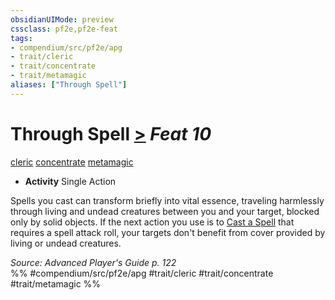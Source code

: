 ```yaml
---
obsidianUIMode: preview
cssclass: pf2e,pf2e-feat
tags:
- compendium/src/pf2e/apg
- trait/cleric
- trait/concentrate
- trait/metamagic
aliases: ["Through Spell"]
---
```

# Through Spell  [>](/rules/core-rulebook/chapter-9-playing-the-game.md#Actions "Single Action") *Feat 10*  
[cleric](/rules/traits/cleric.md)  [concentrate](/rules/traits/concentrate.md)  [metamagic](/rules/traits/metamagic.md)  

- **Activity** Single Action

Spells you cast can transform briefly into vital essence, traveling harmlessly through living and undead creatures between you and your target, blocked only by solid objects. If the next action you use is to [Cast a Spell](/rules/actions/cast-a-spell.md) that requires a spell attack roll, your targets don't benefit from cover provided by living or undead creatures.

*Source: Advanced Player's Guide p. 122*  
%% #compendium/src/pf2e/apg #trait/cleric #trait/concentrate #trait/metamagic %%